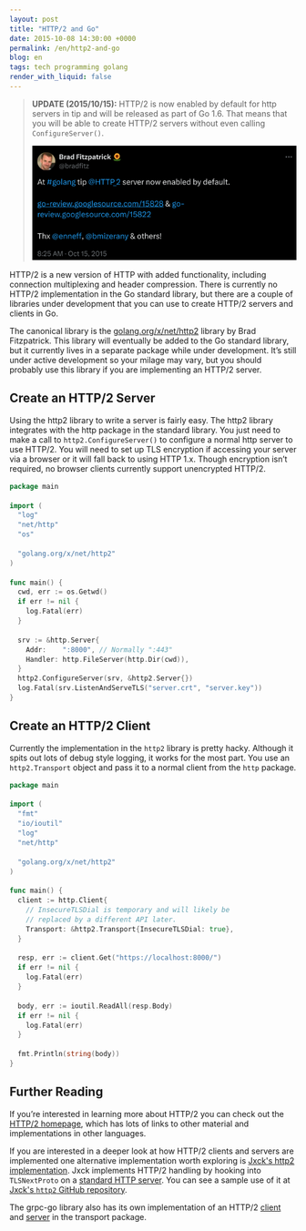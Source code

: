 ```yaml
---
layout: post
title: "HTTP/2 and Go"
date: 2015-10-08 14:30:00 +0000
permalink: /en/http2-and-go
blog: en
tags: tech programming golang
render_with_liquid: false
---
```


> **UPDATE (2015/10/15):** HTTP/2 is now enabled by default for http servers in tip and will
> be released as part of Go 1.6. That means that you
> will be able to create HTTP/2 servers without even
> calling `ConfigureServer()`.
>
> <!-- textlint-disable spelling -->
>
> [![At #golang tip @HTTP_2 server now enabled by default.](/assets/images/2015-10-08-http2-and-go/2025-01-01_16.52.44.png)](https://twitter.com/bradfitz/status/654437821382455296)
>
> <!-- textlint-enable spelling -->

HTTP/2 is a new version of HTTP with added functionality, including connection
multiplexing and header compression. There is currently no HTTP/2
implementation in the Go standard library, but there are a couple of libraries
under development that you can use to create HTTP/2 servers and clients in Go.

The canonical library is the
[golang.org/x/net/http2](https://godoc.org/golang.org/x/net/http2) library by
Brad Fitzpatrick. This library will eventually be added to the Go standard
library, but it currently lives in a separate package while under development.
It’s still under active development so your milage may vary, but you should
probably use this library if you are implementing an HTTP/2 server.

## Create an HTTP/2 Server

Using the http2 library to write a server is fairly easy. The http2 library
integrates with the http package in the standard library. You just need to make
a call to `http2.ConfigureServer()` to configure a normal http server to use
HTTP/2. You will need to set up TLS encryption if accessing your server via a
browser or it will fall back to using HTTP 1.x. Though encryption isn’t
required, no browser clients currently support unencrypted HTTP/2.

```go
package main

import (
  "log"
  "net/http"
  "os"

  "golang.org/x/net/http2"
)

func main() {
  cwd, err := os.Getwd()
  if err != nil {
    log.Fatal(err)
  }

  srv := &http.Server{
    Addr:    ":8000", // Normally ":443"
    Handler: http.FileServer(http.Dir(cwd)),
  }
  http2.ConfigureServer(srv, &http2.Server{})
  log.Fatal(srv.ListenAndServeTLS("server.crt", "server.key"))
}
```

## Create an HTTP/2 Client

Currently the implementation in the `http2` library is pretty hacky. Although
it spits out lots of debug style logging, it works for the most part. You use
an `http2.Transport` object and pass it to a normal client from the `http`
package.

```go
package main

import (
  "fmt"
  "io/ioutil"
  "log"
  "net/http"

  "golang.org/x/net/http2"
)

func main() {
  client := http.Client{
    // InsecureTLSDial is temporary and will likely be
    // replaced by a different API later.
    Transport: &http2.Transport{InsecureTLSDial: true},
  }

  resp, err := client.Get("https://localhost:8000/")
  if err != nil {
    log.Fatal(err)
  }

  body, err := ioutil.ReadAll(resp.Body)
  if err != nil {
    log.Fatal(err)
  }

  fmt.Println(string(body))
}
```

## Further Reading

If you’re interested in learning more about HTTP/2 you can check out the
[HTTP/2 homepage](https://http2.github.io/), which has lots of links to other
material and implementations in other languages.

If you are interested in a deeper look at how HTTP/2 clients and servers are
implemented one alternative implementation worth exploring is [Jxck's http2
implementation](https://github.com/Jxck/http2). Jxck implements HTTP/2 handling
by hooking into `TLSNextProto` on a [standard HTTP
server](https://golang.org/pkg/net/http/#Server). You can see a sample use of it
at [Jxck's `http2` GitHub
repository](https://github.com/Jxck/http2/blob/master/sample/http.go).

The grpc-go library also has its own implementation of an HTTP/2
[client](https://github.com/grpc/grpc-go/blob/master/transport/http2_client.go)
and
[server](https://github.com/grpc/grpc-go/blob/master/transport/http2_server.go)
in the transport package.
